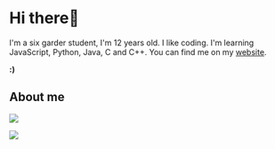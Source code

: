 # Hi there👋
I'm a six garder student, I'm 12 years old. I like coding. I'm learning JavaScript, Python, Java, C and C++. You can find me on my [website](http://47.108.77.223).

**:)**

## About me

![](https://camo.githubusercontent.com/71395ece5b8e023b8242c7edb9c8123238354439be4a4c607596a567e67ac69f/68747470733a2f2f6769746875622d726561646d652d73746174732e76657263656c2e6170702f6170693f757365726e616d653d3336383537333630372673686f775f69636f6e733d747275652673686f775f69636f6e733d74727565267468656d653d636f62616c74)

![](https://camo.githubusercontent.com/a3e52f70a96f7b7617627cdd6bec0255082a845a54f7c20667e8801a9d775854/68747470733a2f2f6769746875622d726561646d652d73746174732e76657263656c2e6170702f6170692f746f702d6c616e67732f3f757365726e616d653d33363835373336303726686964653d68746d6c266c61796f75743d636f6d70616374267468656d653d636f62616c74)
